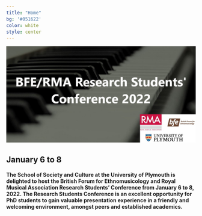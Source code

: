 ```yaml
---
title: "Home"
bg: '#051622'
color: white
style: center
---
```

![conference-logo](img/BFE-RMA-conference-logo-2.jpg)
## January 6 to 8
#### The School of Society and Culture at the University of Plymouth is delighted to host the British Forum for Ethnomusicology and Royal Musical Association Research Students’ Conference from January 6 to 8, 2022. The Research Students Conference is an excellent opportunity for PhD students to gain valuable presentation experience in a friendly and welcoming environment, amongst peers and established academics.